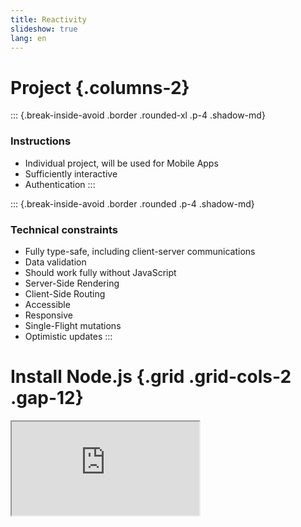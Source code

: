 ```yaml
---
title: Reactivity
slideshow: true
lang: en
---
```


# Project {.columns-2}

::: {.break-inside-avoid .border .rounded-xl .p-4 .shadow-md}
### Instructions

- Individual project, will be used for Mobile Apps
- Sufficiently interactive
- Authentication
:::

::: {.break-inside-avoid .border .rounded .p-4 .shadow-md}
### Technical constraints

- Fully type-safe, including client-server communications
- Data validation
- Should work fully without JavaScript
- Server-Side Rendering
- Client-Side Routing
- Accessible
- Responsive
- Single-Flight mutations
- Optimistic updates
:::

# Install Node.js {.grid .grid-cols-2 .gap-12}

<Iframe src="https://nodejs.org/en" class="w-full h-full border rounded-xl shadow-xl" />

::: col
### Instructions

- Go to <https://nodejs.org/>
- Download Node.js (LTS version)

:::: info
Node.js is a JavaScript interpreter.
It allows your computer to understand and run JavaScript (outside of the browser).
::::
:::

# Solid JS {.grid .grid-cols-2 .gap-12}

::::: col
To install

``` bash
cd Documents/ECAM/4MIN/web-architecture
npx degit solidjs/templates/ts-tailwindcss my-first-solid-project
```

Then, open `my-first-solid-project` with Visual Code.

- [Tutorial](https://www.solidjs.com/tutorial/introduction_basics)
- [SolidJS in 100 seconds](https://www.youtube.com/watch?v=hw3Bx5vxKl0)

::: info
If you'd like to try React: `npm create vite@latest`
:::

::: warning
Neither the SolidJS nor the React project that we are creating now
are enough for the final project's requirements.
:::
:::::

::::: col
::: question
Why SolidJS?
:::

- Modern
- Syntaxically similar to React
- Easier to explain how it works (no virtual DOM, automatic dependency tracking)
- Primitive based, allows for incremental approach

::: question
What if I want to use something else?
:::

- [React + Next](https://nextjs.org)
- [React + TanStack Start](https://tanstack.com/start/latest) (beta)
- [Svelte + SvelteKit](https://svelte.dev)
- [Qwik + Qwikcity](https://qwik.dev/docs/qwikcity/)
- [Angular + Analog](https://analogjs.org/)
:::::

# TypeScript {.w-2--3}

<Iframe src="https://www.typescriptlang.org/docs/handbook/typescript-in-5-minutes.html" class="w-full h-full border rounded-xl shadow" />

# Signals {.columns-2}

::::: break-inside-avoid
::: {.definition title="Signal"}
A **signal** is a piece of reactive data,
which when changed,
triggers updates to any parts of your application that depends on it.
:::

::: {.border .rounded-xl .shadow .mx-8 .px-8}
A useful analogy is that of an Excel document.
Changing a cell retriggers calculations,
like below

```javascript {.run framework="solid" hideEditor=true}
import { createSignal } from 'solid-js'

function App() {
  const [cell1, setCell1] = createSignal(13)
  const [cell2, setCell2] = createSignal(17)
  const average = () => (parseInt(cell1()) + parseInt(cell2())) * 5 / 2
  return (
    <table>
      <thead>
        <tr>
          <th>Web (20)</th>
          <th>Mobile</th>
          <th>Average</th>
        </tr>
      </thead>
      <tbody>
        <tr>
          <td>
            <input type="number" value={cell1()} onInput={e => setCell1(e.target.value)} />
          </td>
          <td>
            <input type="number" value={cell2()} onInput={e => setCell2(e.target.value)} />
          </td>
          <td>{average()} %</td>
        </tr>
      </tbody>
    </table>
  )
}
```

The two input fields use a **signal** under the hood,
while the average is a **derived value** from those signals.
When a signal changes,
so does its derived values.
:::
:::::

::::: break-inside-avoid
In SolidJS, signals are created via **createSignal**,
which returns an array of two elements:
a getter and a setter.

$$
\mathtt{const}\, [
\underbrace{\mathtt{value}}_{\text{getter}},\
\underbrace{\mathtt{setValue}}_{\text{setter}}
] = \mathtt{createSignal}
\underbrace{\mathtt{<number>}}_{\text{type hint}}
(\underbrace{\mathtt{'hello'}}_{\text{initial value}})
$$

The type annotation is often not necessary
and can be inferred by TypeScript.

::: example
```javascript {.run}
import { createSignal } from 'solid-js'

const [count, setCount] = createSignal(0)
for (let i = 1; i <= 5; i++) {
  setCount(i)
  console.log('Count is now', count())
}
```
:::
:::::

# Derived state {.columns-2}

::::: break-inside-avoid
::: definition
A **derived value** is a value which is purely calculated from at least one signals.
When a dependent signal change,
the derived value should be recalculated.
:::

As SolidJS signals are functions,
a **derived value** in SolidJS is simply a function
which returns a value directly calculated from a signal.
:::::

::::: break-inside-avoid
```javascript {.run}
import { createSignal } from 'solid-js'

// Signal
const [count, setCount] = createSignal(0)

// Derived
function doubleCount() {
  return count() * 2
}

// Derived (arrow syntax)
const tripleCount = () => count() * 3

// Check they are kept in sync
console.log(count(), doubleCount(), tripleCount())
setCount(5)
console.log(count(), doubleCount(), tripleCount())
```
:::::

# Effects {.grid .grid-cols-2}

::: col
::::: definition
An **effect** is a function that runs whenever its dependent signals change.
:::::

::::: {.grid .grid-cols-2}
:::: col
Effects are used

- To fetch data
- To update the DOM
- To trigger animations
- ...
::::

```javascript {.run framework="solid" hideEditor=true}
import { createSignal, createResource, Show } from 'solid-js'

async function loadPokemonImage(name) {
  const url = 'https://pokeapi.co/api/v2/pokemon/'
  try {
    const res = await fetch(url + name)
    const data = await res.json()
    return data.sprites.other['official-artwork']['front_default']
  } catch {
    return ''
  }
}

function App() {
  const [name, setName] = createSignal('pikachu')
  const [src] = createResource(name, loadPokemonImage)
  return (
    <>
      <p><input value={name()} onInput={e => setName(e.target.value)} /></p>
      <Show when={src()} fallback="Loading..."><img src={src()} width={200} /></Show>
    </>
  )
}
```
:::::

In the Pokemon example,
effects are used

- to synchronise the input value with state value
- to fetch the image and update the DOM every time the Pokemon name changes
:::

::: col
### In SolidJS

`createEffect(fn)` executes `fn` and re-executes it every time
one of the inner signals changes.

```typescript {.run}
import { createEffect, createSignal } from 'solid-js'

const [count, setCount] = createSignal(0)

createEffect(() => {
  // Since this effect contains count(),
  // It will be re-executed every time setCount is called
  console.log('Count is now', count())
})

for (let i = 1; i <= 5; i++) {
  setCount(i)
}
```
:::

# JSX

JSX is a syntax extension to JavaScript
that allows DOM manipulation in a syntax resembling HTML.

- Signals and derived values are automatically updated (via effects)

::::: {.grid .grid-cols-2}
``` javascript
const title = <h1>hello {name()}</h1>
```

```javascript
const title = document.createElement('h1')
createEffect(() => title.textContent = 'hello ' + name())
```
:::::

- Unknown tags become function calls

::::: {.grid .grid-cols-2}
```javascript
<Sidebar prop={value} otherProp={otherValue} />
```

```javascript
Sidebar({ prop: value, otherProp: otherValue })
```
:::::

- Children are passed as attributes

::::: {.grid .grid-cols-2}
```javascript
<Parent parentProp={parentVal}>
  <Child prop={value} />
  <OtherChild />
</Parent>
```
```javascript
Parent({
  parentProp: parentVal,
  children: [Child({ prop: value }), OtherChild]
})
```
:::::

# JSX in practice: differences with HTML

- **Close all tags**:
  use a slash at the end of self-contained tags such as `<img />`.

- **One root element**:
  if you need multiple tags,
  you can wrap them into a *fragment* `<></>`:

::::: {.grid .grid-cols-2}
```javascript
<>
  <Child prop={value} />
  <OtherChild />
</>
```
```javascript
Fragment({
  children: [Child({ prop: value }), OtherChild]
})
```
:::::

- **Use curly braces** for JavaScript expressions
  and **camel case** for attributes,
  e.g. `<input value={name()} onInput={e => setName(e.target.value)} />`

# Components and props {.w-2--3}

::: {.definition title="Component"}
A **component** is a function which takes an object as parameter and which returns JSX.
The properties of the parameter are called **props**.
:::

```typescript {.run framework="solid"}
import { createSignal } from 'solid-js'

type Props = {
  initialValue: number
  increment: number
}

function Counter(props: Props) {
  const [count, setCount] = createSignal(props.initialValue)
  const increase = () => setCount(count() + props.increment)
  return (
    <button onClick={increase}>{count()}</button>
  )
}

const App = () => <Counter initialValue={7} increment={2} />
```

# Children: example

```typescript {.run framework="solid" .grid .grid-cols-2 .gap-12}
import type { JSX } from "solid-js"

type CVLineProps = {
  date: string
  school: string
  title: string
  children: JSXElement
}

const CVLine = (props: CVLineProps) => (
  <div>
    <h3>{props.title} ({props.school}, {props.date})</h3>
    {props.children}
  </div>
)

const App = () => (
  <CVLine date="2023-2025" school="ECAM" title="MEng in Industrial Engineering">
    <ul>
      <li>Grade: <em>cum laude</em></li>
      <li>Favourite class: Web Architecture</li>
    </ul>
  </CVLine>
)
```

# Conditional rendering

```typescript {framework="solid" .run .grid .grid-cols-2 .gap-12}
import { createSignal } from 'solid-js'

function App() {
  const [name, setName] = createSignal('')
  return (
    <>
      <p>What is your name?</p>
      <input value={name()} onInput={e => setName(e.target.value)} />
      <Show when={name()} fallback={<p>No name supplied</p>}>
        <p>Hi {name()}!</p>
      </Show>
    </>
  )
}
```

# Loops

```typescript {framework="solid" .run .grid .grid-cols-2 .gap-12}
import { createSignal, For } from 'solid-js'

function App() {
  const [task, setTask] = createSignal('')
  const [tasks, setTasks] = createSignal<string[]>([])
  function addTask() {
    setTasks([...tasks(), task()])
    setTask('')
  }
  return (
    <>
      <input value={task()} onInput={e => setTask(e.target.value)} />
      <button onClick={addTask}>Submit</button>
      <ul>
        <For each={tasks()}>
          {task => <li>{task}</li>}
        </For>
      </ul>
    </>
  )
}
```

# Documentation

### SolidJS

- [SolidJS tutorial](https://www.solidjs.com/tutorial/introduction_basics)
- [Documentation](https://docs.solidjs.com/)

### React

- [React tutorial](https://react.dev/learn/tutorial-tic-tac-toe)
- [React documentation](https://react.dev/reference/react)

# Styling

When you set up SolidJS,
you also installed **tailwindcss**.


```javascript {.run framework="solid" .grid .grid-cols-2 .gap-12 tailwind=true}
const App = () => (
  <p class="border rounded-xl p-4 shadow-lg hover:bg-slate-100">
    Hello!
  </p>
)
```

- [Official website](https://tailwindcss.com/)
- [Documentation](https://tailwindcss.com/docs/styling-with-utility-classes)
- [Intro to Tailwind in 100 seconds](https://www.youtube.com/watch?v=mr15Xzb1Ook)

# Exercises {.columns-2}

::: exercise
Implement a simple registration form with client-side validation

- Check the email is valid
- Check the password is complex enough
  and both passwords are the same.

Give instant feedback to the user.
:::

::: exercise
Implement a tic-tac-toe with the following requirements.

- At least two components: `Square`, `Board`
- Type safe
- If bored: History of all the moves
:::

::: exercise
Implement a Minesweeper clone.
:::

# React: comparison {.grid .grid-cols-2}

::: col
SolidJS's syntax is heavily inspired from that of React.

- `createSignal` becomes `useState`

- `createEffect` becomes `useEffect`

- Conditions are done via the `&&` and the ternary operator:

  ```javascript
  {age > 18 && <p>You are an adult</p>}
  ```

- Loops are done via `.map` instead of `<For />`

- Dependencies must be explicitly stated in React.
  Effects cannot be marked with `async` in React.

  ```javascript
  useEffect(() => {
    console.log('name is now', name)
  }, [name]) // Specify that it will rerun when name changes
  ```
:::

::: col
~~~ javascript {.run framework="react"}
import { useState } from 'react'

function App() {
  const [task, setTask] = useState('')
  const [tasks, setTasks] = useState([])
  const handleSubmit = (event) => {
    event.preventDefault()
    setTask('')
    setTasks([...tasks, task])
  }
  return (
    <form onSubmit={handleSubmit}>
      <label>
        New task:
        <input value={task} onInput={(e) => setTask(e.target.value)} />
      </label>
      <ul>
        {tasks.map(task => <li>{task}</li>)}
      </ul>
    </form>
  )
}
~~~
:::

# Solid vs React {.grid .grid-cols-2}

```typescript {.run framework="solid"}
import { createSignal } from 'solid-js'

function App() {
  const [count, setCount] = createSignal(0)
  const increase = () => setCount(count() + 1)

  console.log('Executing App...')

  return <button onClick={increase}>{count()}</button>
}
```

```typescript {.run framework="react"}
import { useState } from 'react'

function App() {
  const [count, setCount] = useState(0)
  const increase = () => setCount(count + 1)

  console.log('Executing App...')

  return <button onClick={increase}>{count}</button>
}
```

# JavaScript frameworks {.w-1--2}

::: question
What are the benefits and drawbacks of using JavaScript frameworks
for designing User Interfaces?
:::

Because it **scales extremely well**.

- Declarative approach

- Encapsulation

- Reusability

- Testability

- Easier to debugs: unidirectional data flow, read/write segregation

::: warning
This is an exam question.
:::

# Implementing SolidJS: Key Idea {.w-1--2}

```typescript
createEffect(function effect() {
  console.log(signal(), 'has changed')
})
```

```dot {.run hideEditor=true}
digraph {
  rankdir = "LR"
  setSignal -> effect
  effect -> signal
}
```

#. `signal()` bust be aware that it is inside `effect`,
   and keep a list of subscribed effects.

#. When calling `setSignal`,
   we need to rerun all the subscribed effects.

# Implementing `createEffect` {.grid .grid-cols-2}

```typescript
const running = []

function createEffect(effect) {
  function wrappedEffect() {
    running.push(wrappedEffect)
    fn()
    running.pop()
  }
  wrappedEffect()
}
```

::: col
- We keep a LIFO stack of running effects (i.e. `running`).
  To know which effect is currently running,
  we can check the element at the top of the stack,
  i.e. `running[running.length - 1]`.

- When creating an effect,
  we change it so that it pushes itself on and off the stack.
:::

# Implementing `createSignal` {.grid .grid-cols-2}

```typescript
function createSignal(value) {
  const subscribers = new Set()
  function getter() {
    if (running) {
      subscribers.add(running[running.length - 1])
    }
    return value
  }
  function setter(newValue) {
    value = newValue
    subscribers.map(effect => effect())
  }
  return [getter, setter]
}
```

::: col
- `createSignal` must return a getter and a setter,
  which will get or set `value`.

- The getter will check if it's running inside an effect.
  If so, it will add it to its subscribers.

  ```typescript
  createEffect(function effect() {
    console.log(signal(), 'has changed')
  })
  ```

  In the example above,
  when `signal()` is executed,
  it is aware of effect
  and adds it to its subscribers.

- When the setter is called,
  it runs all the subscribed effects.
:::

# Comparison with React {.w-1--2}

::: question
How does React work?
:::

- Components are **fully re-executed** at each state change.

- To avoid costly operations,
  React works with a **Virtual DOM**.
  A diffing algorithm is then used to update the actual DOM.

# Prop drilling {.w-1--2}

Data flows from parent to child via props.

```javascript
function App() {
  // Passing a prop named "name" from App to MyComponent
  return (
    <div>
      <MyComponent name="NGY" />
    </div>
  );
}
```

::: question
How to pass state from a component to grand-grand children?
:::

For example,
properties such as the *theme* or *language* are useful to the whole component tree.

# Context {.grid .grid-cols-2}

::::: col
### Providing context

```typescript
import { createContext } from 'solid-js';

const Context = createContext<{ lang: string }>({ lang: 'en' })

function App() {
  return (
    <Context.Provider value={{ lang: 'en' }}>
      <Child />
      <Child />
    </Context.Provider>
  )
}
```
:::::

::::: col
### Consuming context

```typescript
import { useContext } from 'solid-js'
import { Context } from './App.tsx'

function GrandChild() {
  const userPreferences = useContext(Context)
  return (
    <p>Language: {userPreferences().lang}</p>
  )
}
```

::: info
More info:

- SolidJS: [Context documentation](https://docs.solidjs.com/concepts/context)
- React: [createContext](https://react.dev/reference/react/createContext)

Note that the syntax is identical in React.
:::
:::::

# Basic data fetching {.grid .grid-cols-2}

::::: col
Fetching data could be done directly via `fetch`,
often inside an effect.

```typescript {.run framework="solid"}
import { createSignal, For } from 'solid-js'

type Pokemon = { name: string; url: string }

function App() {
  const [pokemons, setPokemons] = createSignal<Pokemon[]>([])
  async function fetchPokemons() {
    const res = await fetch('https://pokeapi.co/api/v2/pokemon?limit=6&offset=0')
    const pokemons = (await res.json()).results as Pokemon[]
    setPokemons(pokemons)
  }
  fetchPokemons()
  return (
    <For each={pokemons()}>
      {pokemon => <li>{pokemon.name}</li>}
    </For>
  )
}
```
:::::

::::: col
- Civilized people use `try/catch` in `fetchPokemons`

- `await` means that the main thread pauses the execution of the function
  until the promise has completed,
  and returns the result of said promise.

- In React, line 11 must be replaced by
  ```typescript
  useEffect(() => {
    fetchPokemons()
  }, [])
  ```
  otherwise it is continuously executed.
  React re-executes the function entirely at each state change.

- Should be done:

  - Spinner when loading
  - Handle errors on the UI
:::::

# Fetching with signals {.grid .grid-cols-2}

::::: col
If what we fetch depends on a signal, we can use `createEffect`:

```typescript {.run framework="solid"}
import { createEffect, createSignal } from 'solid-js'

function App() {
  const [name, setName] = createSignal('pikachu')
  const [json, setJson] = createSignal('')
  createEffect(async () => {
    const res = await fetch('https://pokeapi.co/api/v2/pokemon/' + name())
    const data = await res.json()
    setJson(JSON.stringify(data, null, 2).substring(0, 150))
  })
  return (
    <>
      <input value={name()} onInput={e => setName(e.target.value)} />
      <pre>{json()}</pre>
    </>
  )
}
```
:::::

::::: col
- Subject to race conditions.
  If you type 'mewtwo', you might end up with 'mew'!

- In React, the effect cannot be marked with `async`,
  and the dependencies needs to be explicitely stated:

  ```typescript
  createEffect(() => {
    async function fetchPokemon() {
      const res = await fetch('https://pokeapi.co/api/v2/pokemon/' + name)
      const data = await res.json()
      setJson(JSON.stringify(data, null, 2).substring(0, 150))
    }

    fetchPokemon()
  }, [name])
  ```
:::::

# Better data fetching {.grid .grid-cols-5}

::::: col-span-3
It is better to use `createResource`:

```typescript {.run framework="solid"}
import { createSignal, createResource, ErrorBoundary, Suspense, resetErrorBoundaries } from 'solid-js'

function App() {
  const [name, setName] = createSignal('pikachu')
  const [json] = createResource(name, async (name) => {
    resetErrorBoundaries()
    const res = await fetch('https://pokeapi.co/api/v2/pokemon/' + name)
    const data = await res.json()
    return JSON.stringify(data, null, 2).substring(0, 150)
  })
  return (
    <>
      <input value={name()} onInput={e => setName(e.target.value)} />
      <ErrorBoundary fallback={err => <p>Error when loading {name()}</p>}>
        <Suspense fallback={<p>Loading {name()}...</p>}>
          <pre>{json()}</pre>
        </Suspense>
      </ErrorBoundary>
    </>
  )
}
```
:::::

::::: col-span-2
- `const [data] = createResource(source, fetcher)`{.javascript} calls `fetcher`
  every time the `source` signal changes,
  and `data` is a signal.
  The value of `source` is supplied as a parameter to the fetcher.

- The `Suspense` component tracks all resources under it
  and shows a fallback placeholder until they are resolved.

- The `ErrorBoundary` component renders fallback content
  if an error is uncaught.

- For `React` and `React Native`,
  use `tanstack-query`.
:::::

# Exercise: Pokedex {.w-2--3}

::: exercise
Use the [PokeAPI](https://pokeapi.co/) to create a pokédex.
Structure it as such:

```typescript
function App() {
  const [name, setName] = createSignal('pikachu')
  return (
    <>
      <Sidebar name={name()} onNameChange={setName} />
      <Pokemon name={name()} />
    </>
  )
}
```

- `Sidebar` must contain a list of all the Pokemon,
  and clicking it must load the pokedex page of that Pokemon.
  It must have a search bar at the top.

- `Pokemon` must show at least a picture,
  the base stats, the moves it can learn, the type,
  and you should be able to play its cry.
:::